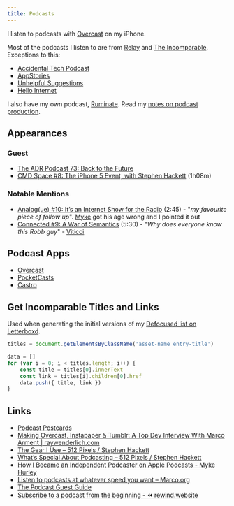 ```yaml
---
title: Podcasts
---
```


I listen to podcasts with [Overcast](https://overcast.fm) on my iPhone.

Most of the podcasts I listen to are from [Relay](https://relay.fm) and [The Incomparable](https://www.theincomparable.com/). Exceptions to this:

- [Accidental Tech Podcast](https://atp.fm/)
- [AppStories](https://appstories.net/)
- [Unhelpful Suggestions](https://unhelpful-suggestions.com/)
- [Hello Internet](https://www.hellointernet.fm/)

I also have my own podcast, [Ruminate](https://ruminatepodcast.com). Read my [notes on podcast production](/podcasts/production).

## Appearances

### Guest

- [‎The ADR Podcast 73: Back to the Future](https://podcasts.apple.com/us/podcast/the-adr-podcast/id880852027)
- [CMD Space #8: The iPhone 5 Event, with Stephen Hackett](https://www.relay.fm/cmdspace/8) (1h08m)

### Notable Mentions

- [Analog(ue) #10: It’s an Internet Show for the Radio](https://www.relay.fm/analogue/10) (2:45) - "_my favourite piece of follow up_". [Myke](https://twitter.com/imyke) got his age wrong and I pointed it out
- [Connected #9: A War of Semantics](https://www.relay.fm/connected/9) (5:30) - "_Why does everyone know this Robb guy_" - [Viticci](https://twitter.com/viticci)

## Podcast Apps

- [Overcast](https://overcast.fm)
- [PocketCasts](https://www.pocketcasts.com)
- [Castro](https://castro.fm)

## Get Incomparable Titles and Links

Used when generating the initial versions of my [Defocused list on Letterboxd](https://letterboxd.com/rknightuk/list/defocused-podcast/).

```js
titles = document.getElementsByClassName('asset-name entry-title')

data = []
for (var i = 0; i < titles.length; i++) {
    const title = titles[0].innerText
    const link = titles[i].children[0].href
    data.push({ title, link })
}
```

## Links

- [Podcast Postcards](http://www.podcastpostcards.com/)
- [Making Overcast, Instapaper & Tumblr: A Top Dev Interview With Marco Arment | raywenderlich.com](https://www.raywenderlich.com/1211-making-overcast-instapaper-tumblr-a-top-dev-interview-with-marco-arment)
- [The Gear I Use – 512 Pixels / Stephen Hackett](https://512pixels.net/gear/)
- [What’s Special About Podcasting – 512 Pixels / Stephen Hackett](https://512pixels.net/2015/12/whats-special-about-podcasting/)
- [‎How I Became an Independent Podcaster on Apple Podcasts - Myke Hurley](https://podcasts.apple.com/us/podcast/how-i-became-an-independent-podcaster/id975601115?mt=2)
- [Listen to podcasts at whatever speed you want – Marco.org](https://marco.org/2015/02/17/listen-to-podcasts-at-whatever-speed-you-want)
- [The Podcast Guest Guide](https://antonyjohnston.com/podcastguestguide/)
- [Subscribe to a podcast from the beginning - ⏪ rewind.website](https://rewind.website/)